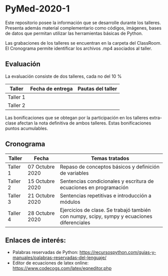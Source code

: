 # PyMed-2020-1

Este repositorio posee la información que se desarrolle durante los talleres. Presenta además material complementario como códigos, imágenes, bases de datos que permitan utilizar las herramientas básicas de Python. 

Las grabaciones de los talleres se encuentran en la carpeta del ClassRoom. El Cronograma permite identificar los archivos .mp4 asociados al taller.

## Evaluación
La evaluación consiste de dos talleres, cada no del 10 %

| Taller | Fecha de entrega | Pautas del taller |
| ------------- | ------------- | ------------- |
| Taller 1  |  |  |
| Taller 2  |  |  |

Las bonificaciones que se obtegan por la participación en los talleres extra-clase afectan la nota definitiva de ambos talleres.
Estas bonificaciones puntos acumulables. 

## Cronograma

| Taller | Fecha | Temas tratados |
| ------------- | ------------- | ------------- |
| Taller 1  | 07 Octubre 2020 | Repaso de conceptos básicos y definición de variables |
| Taller 2  | 15 Octubre 2020 | Sentencias condicionales y escritura de ecuaciones en programación |
| Taller 3  | 21 Octubre 2020 | Sentencias repetitivas e introducción a módulos |
| Taller 4  | 28 Octubre 2020 | Ejercicios de clase. Se trabajó también con numpy, scipy, sympy y ecuaciones diferenciales | 
## Enlaces de interés:
- Palabras reservadas de Python: https://recursospython.com/guias-y-manuales/palabras-reservadas-del-lenguaje/
- Editor de ecuaciones de latex online: https://www.codecogs.com/latex/eqneditor.php
